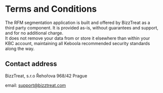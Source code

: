 # Terms and Conditions

The RFM segmentation application is built and offered by BizzTreat as a third party component. It is provided as-is, without guarantees and support, and for no additional charge.  
It does not remove your data from or store it elsewhere than within your KBC account, maintaining all Keboola recommended security standards along the way.

## Contact address

BizzTreat, s.r.o
Řehořova 968/42
Prague

email: support@bizztreat.com
